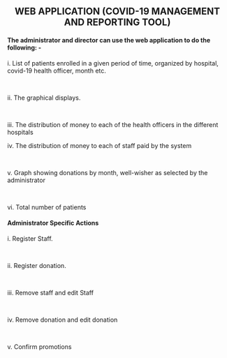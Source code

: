 <center><h2>WEB APPLICATION (COVID-19 MANAGEMENT AND REPORTING TOOL)</h2></center>

<h4>The administrator and director can use the web application to do the following: -</h4>

i. List of patients enrolled in a given period of time, organized by hospital, covid-19 health
officer, month etc.

<br>


ii. The graphical displays.

<br>

iii. The distribution of money to each of the health officers in the different hospitals

iv. The distribution of money to each of staff paid by the system

<br>

v. Graph showing donations by month, well-wisher as selected by the administrator

<br>

vi. Total number of patients


<h4>Administrator Specific Actions</h4>

i. Register Staff.

<br>


ii. Register donation.

<br>

iii. Remove staff and edit Staff

<br> 

iv. Remove donation and edit donation

<br>

v. Confirm promotions
